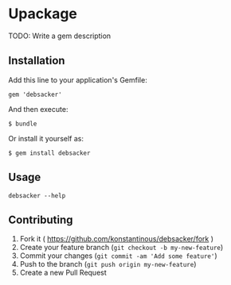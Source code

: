 # Upackage

TODO: Write a gem description

## Installation

Add this line to your application's Gemfile:

    gem 'debsacker'

And then execute:

    $ bundle

Or install it yourself as:

    $ gem install debsacker

## Usage

`debsacker --help`

## Contributing

1. Fork it ( https://github.com/konstantinous/debsacker/fork )
2. Create your feature branch (`git checkout -b my-new-feature`)
3. Commit your changes (`git commit -am 'Add some feature'`)
4. Push to the branch (`git push origin my-new-feature`)
5. Create a new Pull Request
